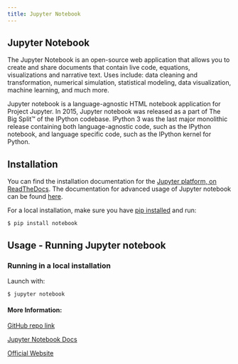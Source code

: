 ```yaml
---
title: Jupyter Notebook
---
```

## Jupyter Notebook

The Jupyter Notebook is an open-source web application that allows you to create and share documents that contain live code, equations, visualizations and narrative text. Uses include: data cleaning and transformation, numerical simulation, statistical modeling, data visualization, machine learning, and much more.

Jupyter notebook is a language-agnostic HTML notebook application for Project Jupyter. In 2015, Jupyter notebook was released as a part of The Big Split™ of the IPython codebase. IPython 3 was the last major monolithic release containing both language-agnostic code, such as the IPython notebook, and language specific code, such as the IPython kernel for Python.

## Installation
You can find the installation documentation for the
[Jupyter platform, on ReadTheDocs](https://jupyter.readthedocs.io/en/latest/install.html).
The documentation for advanced usage of Jupyter notebook can be found
[here](https://jupyter-notebook.readthedocs.io/en/latest/).

For a local installation, make sure you have
[pip installed](https://pip.readthedocs.io/en/stable/installing/) and run:

    $ pip install notebook

## Usage - Running Jupyter notebook

### Running in a local installation

Launch with:

    $ jupyter notebook



<!-- The article goes here, in GitHub-flavored Markdown. Feel free to add YouTube videos, images, and CodePen/JSBin embeds  -->

#### More Information:
<!-- Please add any articles you think might be helpful to read before writing the article -->
[GitHub repo link](https://github.com/jupyter/notebook)

[Jupyter Notebook Docs](https://jupyter-notebook.readthedocs.io/)

[Official Website](https://jupyter.org/)

